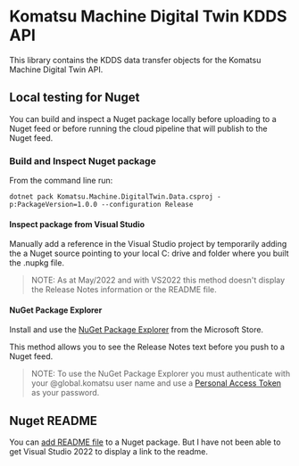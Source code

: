 # Komatsu Machine Digital Twin KDDS API

This library contains the KDDS data transfer objects for the Komatsu Machine Digital Twin API.

## Local testing for Nuget

You can build and inspect a Nuget package locally before uploading to a Nuget feed or before running the cloud pipeline that will publish to the Nuget feed.

### Build and Inspect Nuget package
From the command line run:

```
dotnet pack Komatsu.Machine.DigitalTwin.Data.csproj -p:PackageVersion=1.0.0 --configuration Release
```
#### Inspect package from Visual Studio
Manually add a reference in the Visual Studio project by temporarily adding the a Nuget source pointing to your local C: drive and folder where you built the .nupkg file.

> NOTE: As at May/2022 and with VS2022 this method doesn't display the Release Notes information or the README file.

#### NuGet Package Explorer
Install and use the [NuGet Package Explorer](https://github.com/NuGetPackageExplorer/NuGetPackageExplorer) from the Microsoft Store.

This method allows you to see the Release Notes text before you push to a Nuget feed.

> NOTE: To use the NuGet Package Explorer you must authenticate with your @global.komatsu user name and use a [Personal Access Token](https://docs.microsoft.com/en-us/azure/devops/organizations/accounts/use-personal-access-tokens-to-authenticate?view=azure-devops&tabs=Windows) as your password.

## Nuget README

You can [add README file](https://devblogs.microsoft.com/nuget/add-a-readme-to-your-nuget-package/) to a Nuget package. But I have not been able to get Visual Studio 2022 to display a link to the readme.